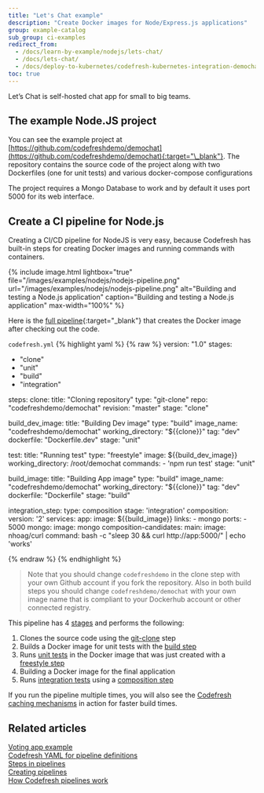 ```yaml
---
title: "Let's Chat example"
description: "Create Docker images for Node/Express.js applications"
group: example-catalog
sub_group: ci-examples
redirect_from:
  - /docs/learn-by-example/nodejs/lets-chat/
  - /docs/lets-chat/
  - /docs/deploy-to-kubernetes/codefresh-kubernetes-integration-demochat-example/
toc: true
---
```


Let’s Chat is self-hosted chat app for small to big teams.

## The example Node.JS project

You can see the example project at [https://github.com/codefreshdemo/demochat](https://github.com/codefreshdemo/demochat){:target="\_blank"}. The repository contains the source code of the project along with two Dockerfiles (one for unit tests) and various docker-compose configurations

The project requires a Mongo Database to work and by default it uses port 5000 for its web interface.

## Create a CI pipeline for Node.js 

Creating a CI/CD pipeline for NodeJS is very easy, because Codefresh has built-in steps for creating Docker images and running commands with containers.

{% include image.html 
lightbox="true" 
file="/images/examples/nodejs/nodejs-pipeline.png" 
url="/images/examples/nodejs/nodejs-pipeline.png" 
alt="Building and testing a Node.js application"
caption="Building and testing a Node.js application"
max-width="100%" 
%}

Here is the [full pipeline](https://github.com/codefreshdemo/demochat/blob/master/codefresh.yml){:target="\_blank"} that creates the Docker image after checking out the code.

 `codefresh.yml`
{% highlight yaml %}
{% raw %}
version: "1.0"
stages:
  - "clone"
  - "unit"
  - "build"
  - "integration"

steps:
  clone:
    title: "Cloning repository"
    type: "git-clone"
    repo: "codefreshdemo/demochat"
    revision: "master"
    stage: "clone"

  build_dev_image:
    title: "Building Dev image"
    type: "build"
    image_name: "codefreshdemo/demochat"
    working_directory: "${{clone}}"
    tag: "dev"
    dockerfile: "Dockerfile.dev"
    stage: "unit"

  test:
    title: "Running test"
    type: "freestyle" 
    image: ${{build_dev_image}} 
    working_directory: /root/demochat
    commands:
      - 'npm run test'
    stage: "unit"
  
  build_image:
    title: "Building App image"
    type: "build"
    image_name: "codefreshdemo/demochat"
    working_directory: "${{clone}}"
    tag: "dev"
    dockerfile: "Dockerfile"
    stage: "build"
    
  integration_step:
    type: composition
    stage: 'integration'
    composition:
      version: '2'
      services:
        app:
          image: ${{build_image}}
          links:
            - mongo
          ports:
            - 5000
        mongo:
          image: mongo
    composition-candidates:
      main:
        image: nhoag/curl
        command: bash -c "sleep 30 && curl http://app:5000/" | echo 'works'    

{% endraw %}
{% endhighlight %}

> Note that you should change `codefreshdemo` in the clone step with your own Github account if you fork the repository. Also in both build steps you should change `codefreshdemo/demochat` with your own image name that is compliant to your Dockerhub account or other connected registry.

This pipeline has 4 [stages]({{site.baseurl}}/docs/pipelines/stages/) and performs the following:

 1. Clones the source code using the [git-clone]({{site.baseurl}}/docs/pipelines/steps/git-clone/) step
 1. Builds a Docker image for unit tests with the [build step]({{site.baseurl}}/docs/pipelines/steps/build/)
 1. Runs [unit tests]({{site.baseurl}}/docs/testing/unit-tests/) in the Docker image that was just created with a [freestyle step]({{site.baseurl}}/docs/pipelines/steps/freestyle/)
 1. Building a Docker image for the final application
 1. Runs [integration tests]({{site.baseurl}}/docs/testing/integration-tests/) using a [composition step]({{site.baseurl}}/docs/pipelines/steps/composition/)

If you run the pipeline multiple times, you will also see the [Codefresh caching mechanisms]({{site.baseurl}}/docs/pipelines/pipeline-caching/) in action for faster build times.

## Related articles
[Voting app example]({{site.baseurl}}/docs/example-catalog/ci-examples/voting-app/)  
[Codefresh YAML for pipeline definitions]({{site.baseurl}}/docs/pipelines/what-is-the-codefresh-yaml/)  
[Steps in pipelines]({{site.baseurl}}/docs/pipelines/steps/)  
[Creating pipelines]({{site.baseurl}}/docs/pipelines/pipelines/)  
[How Codefresh pipelines work]({{site.baseurl}}/docs/pipelines/introduction-to-codefresh-pipelines/)  



